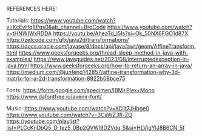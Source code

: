 REFERENCES HERE:

Tutorials:
https://www.youtube.com/watch?v=KcEvHq8Pqs0&ab_channel=BroCode
https://www.youtube.com/watch?v=tHNWIWxRDDA
https://youtu.be/AheaTd_l5Is?si=Ok_50NX6FGO1d87X
https://zetcode.com/gfx/java2d/transformations/
https://docs.oracle.com/javase/8/docs/api/java/awt/geom/AffineTransform.html
https://www.geeksforgeeks.org/thread-sleep-method-in-java-with-examples/
https://www.javaguides.net/2023/08/interruptedexception-in-java.html
https://www.geeksforgeeks.org/how-to-return-an-array-in-java/
https://medium.com/@junfeng142857/affine-transformation-why-3d-matrix-for-a-2d-transformation-8922b08bce75

Fonts:
https://fonts.google.com/specimen/IBM+Plex+Mono
https://www.dafontfree.io/avenir-font/

Music:
https://www.youtube.com/watch?v=XD1t7JHbge0
https://www.youtube.com/watch?v=3CaWZ3fl-ZQ
https://youtube.com/playlist?list=PLCcKnDbQ5_D_tez5_0Bp2QVWl9D2Vdq_5&si=HLVigYlJ8B6CN_5f